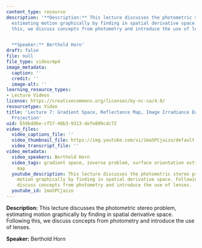 ```yaml
---
content_type: resource
description: '**Description:** This lecture discusses the photometric stereo problem,
  estimating motion graphically by finding in spatial derivative space. Following
  this, we discuss concepts from photometry and introduce the use of lenses.


  **Speaker:** Berthold Horn'
draft: false
file: null
file_type: video/mp4
image_metadata:
  caption: ''
  credit: ''
  image-alt: ''
learning_resource_types:
- Lecture Videos
license: https://creativecommons.org/licenses/by-nc-sa/4.0/
resourcetype: Video
title: 'Lecture 7: Gradient Space, Reflectance Map, Image Irradiance Equation, Gnomonic
  Projection'
uid: b59bdd6e-cf57-48b3-9313-defe809cdc72
video_files:
  video_captions_file: ''
  video_thumbnail_file: https://img.youtube.com/vi/1maSPCjaizo/default.jpg
  video_transcript_file: ''
video_metadata:
  video_speakers: Berthold Horn
  video_tags: gradient space, inverse problem, surface orientation estimation, reflection
    map
  youtube_description: This lecture discusses the photometric stereo problem, estimating
    motion graphically by finding in spatial derivative space. Following this, we
    discuss concepts from photometry and introduce the use of lenses.
  youtube_id: 1maSPCjaizo
---
```

**Description:** This lecture discusses the photometric stereo problem, estimating motion graphically by finding in spatial derivative space. Following this, we discuss concepts from photometry and introduce the use of lenses.

**Speaker:** Berthold Horn